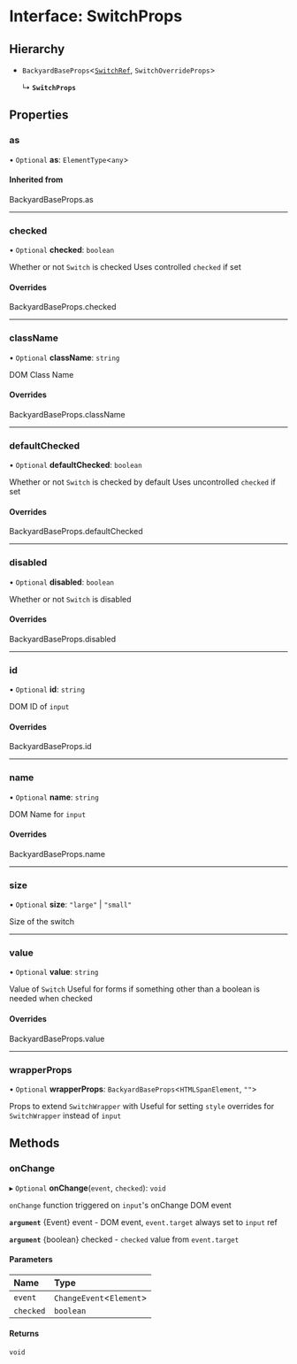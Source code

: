 # Interface: SwitchProps

## Hierarchy

- `BackyardBaseProps`<[`SwitchRef`](../README.md#switchref), `SwitchOverrideProps`\>

  ↳ **`SwitchProps`**

## Properties

### as

• `Optional` **as**: `ElementType`<`any`\>

#### Inherited from

BackyardBaseProps.as

___

### checked

• `Optional` **checked**: `boolean`

Whether or not `Switch` is checked
Uses controlled `checked` if set

#### Overrides

BackyardBaseProps.checked

___

### className

• `Optional` **className**: `string`

DOM Class Name

#### Overrides

BackyardBaseProps.className

___

### defaultChecked

• `Optional` **defaultChecked**: `boolean`

Whether or not `Switch` is checked by default
Uses uncontrolled `checked` if set

#### Overrides

BackyardBaseProps.defaultChecked

___

### disabled

• `Optional` **disabled**: `boolean`

Whether or not `Switch` is disabled

#### Overrides

BackyardBaseProps.disabled

___

### id

• `Optional` **id**: `string`

DOM ID of `input`

#### Overrides

BackyardBaseProps.id

___

### name

• `Optional` **name**: `string`

DOM Name for `input`

#### Overrides

BackyardBaseProps.name

___

### size

• `Optional` **size**: ``"large"`` \| ``"small"``

Size of the switch

___

### value

• `Optional` **value**: `string`

Value of `Switch`
Useful for forms if something other than a boolean is needed when checked

#### Overrides

BackyardBaseProps.value

___

### wrapperProps

• `Optional` **wrapperProps**: `BackyardBaseProps`<`HTMLSpanElement`, ``""``\>

Props to extend `SwitchWrapper` with
Useful for setting `style` overrides for `SwitchWrapper` instead of `input`

## Methods

### onChange

▸ `Optional` **onChange**(`event`, `checked`): `void`

`onChange` function triggered on `input`'s onChange DOM event

**`argument`** {Event} event - DOM event, `event.target` always set to `input` ref

**`argument`** {boolean} checked - `checked` value from `event.target`

#### Parameters

| Name | Type |
| :------ | :------ |
| `event` | `ChangeEvent`<`Element`\> |
| `checked` | `boolean` |

#### Returns

`void`
